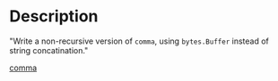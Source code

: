 # Description
"Write a non-recursive version of `comma`, using `bytes.Buffer` instead of string concatination."

[comma](https://github.com/adonovan/gopl.io/blob/b725d6015f980e94734da37e35ba0d943fc7532f/ch3/comma/main.go)
